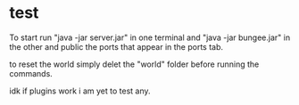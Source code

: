 # test
To start run "java -jar server.jar" in one terminal and "java -jar bungee.jar" in the other and public the ports that appear in the ports tab.

to reset the world simply delet the "world" folder before running the commands. 

idk if plugins work i am yet to test any.